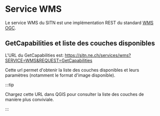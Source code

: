 # Service WMS

Le service WMS du SITN est une implémentation REST du standard [WMS OGC](http://www.opengeospatial.org/standards/wms).

## GetCapabilities et liste des couches disponibles

L'URL du GetCapabilities est:
https://sitn.ne.ch/services/wms?SERVICE=WMS&REQUEST=GetCapabilities

Cette url permet d'obtenir la liste des couches disponibles et leurs paramètres (notamment le format d'image disponible).

:::tip

Chargez cette URL dans QGIS pour consulter la liste des couches de manière plus conviviale.

:::